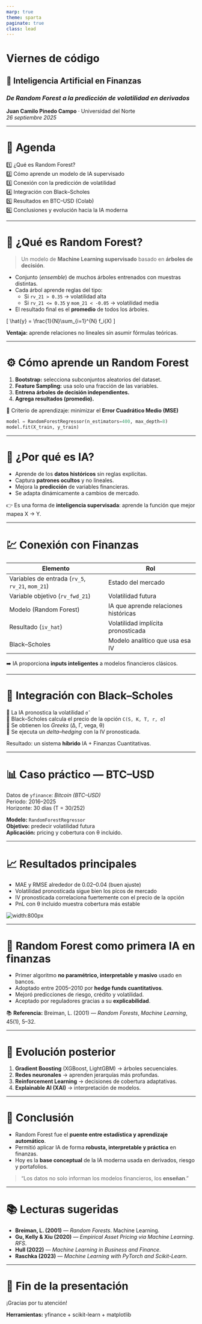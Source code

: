 ```yaml
---
marp: true
theme: sparta
paginate: true
class: lead
---
```





# Viernes de código
## 🧠 Inteligencia Artificial en Finanzas
### _De Random Forest a la predicción de volatilidad en derivados_
**Juan Camilo Pinedo Campo** · Universidad del Norte  
_26 septiembre 2025_

---

# 📘 Agenda

1️⃣ ¿Qué es Random Forest?  
2️⃣ Cómo aprende un modelo de IA supervisado  
3️⃣ Conexión con la predicción de volatilidad  
4️⃣ Integración con Black–Scholes  
5️⃣ Resultados en BTC–USD (Colab)  
6️⃣ Conclusiones y evolución hacia la IA moderna

---

# 🌳 ¿Qué es Random Forest?

> Un modelo de **Machine Learning supervisado** basado en **árboles de decisión**.

- Conjunto (*ensemble*) de muchos árboles entrenados con muestras distintas.
- Cada árbol aprende reglas del tipo:
  - Si `rv_21 > 0.35` → volatilidad alta  
  - Si `rv_21 <= 0.35` y `mom_21 < -0.05` → volatilidad media
- El resultado final es el **promedio** de todos los árboles.

\[
\hat{y} = \frac{1}{N}\sum_{i=1}^{N} f_i(X)
\]

**Ventaja:** aprende relaciones no lineales sin asumir fórmulas teóricas.

---

# ⚙️ Cómo aprende un Random Forest

1. **Bootstrap:** selecciona subconjuntos aleatorios del dataset.  
2. **Feature Sampling:** usa solo una fracción de las variables.  
3. **Entrena árboles de decisión independientes.**  
4. **Agrega resultados (promedio).**  

🧮 Criterio de aprendizaje: minimizar el **Error Cuadrático Medio (MSE)**  

```python
model = RandomForestRegressor(n_estimators=400, max_depth=8)
model.fit(X_train, y_train)
```

---

# 🧠 ¿Por qué es IA?

- Aprende de los **datos históricos** sin reglas explícitas.
- Captura **patrones ocultos** y no lineales.  
- Mejora la **predicción** de variables financieras.  
- Se adapta dinámicamente a cambios de mercado.  

👉 Es una forma de **inteligencia supervisada**: aprende la función que mejor mapea X → Y.

---

# 💹 Conexión con Finanzas

| Elemento | Rol |
|-----------|-----|
| Variables de entrada (`rv_5`, `rv_21`, `mom_21`) | Estado del mercado |
| Variable objetivo (`rv_fwd_21`) | Volatilidad futura |
| Modelo (Random Forest) | IA que aprende relaciones históricas |
| Resultado (`iv_hat`) | Volatilidad implícita pronosticada |
| Black–Scholes | Modelo analítico que usa esa IV |

➡️ IA proporciona **inputs inteligentes** a modelos financieros clásicos.

---

# 🔗 Integración con Black–Scholes

🔹 La IA pronostica la volatilidad `σ̂`  
🔹 Black–Scholes calcula el precio de la opción `C(S, K, T, r, σ̂)`  
🔹 Se obtienen los *Greeks* (Δ, Γ, vega, θ)  
🔹 Se ejecuta un *delta–hedging* con la IV pronosticada.

Resultado: un sistema **híbrido** IA + Finanzas Cuantitativas.

---

# 📊 Caso práctico — BTC–USD

Datos de `yfinance`: *Bitcoin (BTC–USD)*  
Periodo: 2016–2025  
Horizonte: 30 días (T = 30/252)

**Modelo:** `RandomForestRegressor`  
**Objetivo:** predecir volatilidad futura  
**Aplicación:** pricing y cobertura con θ incluido.

---

# 📈 Resultados principales

- MAE y RMSE alrededor de 0.02–0.04 (buen ajuste)
- Volatilidad pronosticada sigue bien los picos de mercado
- IV pronosticada correlaciona fuertemente con el precio de la opción
- PnL con θ incluido muestra cobertura más estable

![width:800px](https://upload.wikimedia.org/wikipedia/commons/e/e8/Random_forest_diagram_complete.png)

---

# 🧩 Random Forest como primera IA en finanzas

- Primer algoritmo **no paramétrico, interpretable y masivo** usado en bancos.  
- Adoptado entre 2005–2010 por **hedge funds cuantitativos**.  
- Mejoró predicciones de riesgo, crédito y volatilidad.  
- Aceptado por reguladores gracias a su **explicabilidad**.

📚 **Referencia:** Breiman, L. (2001) — *Random Forests*, *Machine Learning*, 45(1), 5–32.

---

# 🔮 Evolución posterior

1. **Gradient Boosting** (XGBoost, LightGBM) → árboles secuenciales.  
2. **Redes neuronales** → aprenden jerarquías más profundas.  
3. **Reinforcement Learning** → decisiones de cobertura adaptativas.  
4. **Explainable AI (XAI)** → interpretación de modelos.

---

# 🧠 Conclusión

- Random Forest fue el **puente entre estadística y aprendizaje automático**.  
- Permitió aplicar IA de forma **robusta, interpretable y práctica** en finanzas.  
- Hoy es la **base conceptual** de la IA moderna usada en derivados, riesgo y portafolios.

> “Los datos no solo informan los modelos financieros, los **enseñan**.”  


---

# 📚 Lecturas sugeridas

- **Breiman, L. (2001)** — *Random Forests*. Machine Learning.  
- **Gu, Kelly & Xiu (2020)** — *Empirical Asset Pricing via Machine Learning*. *RFS*.  
- **Hull (2022)** — *Machine Learning in Business and Finance*.  
- **Raschka (2023)** — *Machine Learning with PyTorch and Scikit-Learn*.  

---

# 🏁 Fin de la presentación

¡Gracias por tu atención!

**Herramientas:** yfinance + scikit-learn + matplotlib  




